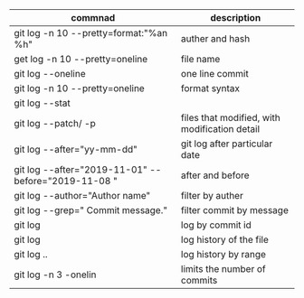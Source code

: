 | commnad | description 
|---|--|
| git log -n 10 --pretty=format:"%an %h" | auther and hash |
| get log -n 10 --pretty=oneline <filename> | file name |
| git log --oneline  |  one line commit |
| git log -n 10 --pretty=oneline | format syntax |
| git log --stat   | |
|  git log --patch/ -p | files that modified, with modification detail |
| git log --after="yy-mm-dd"   | git log after particular date |
| git log --after="2019-11-01" --before="2019-11-08 "  | after and before |
| git log --author="Author name"   | filter by auther |
| git log --grep=" Commit message."   | filter commit by message |
| git log <commit hash> | log by commit id |
| git log <filename> | log history of the file |
| git log <since commitId>..<until commitId> | log history by range |
| git log -n 3 -onelin | limits the number of commits |

